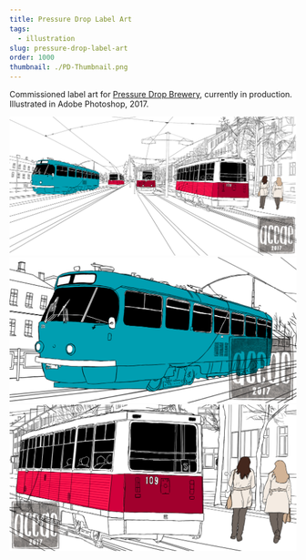 ```yaml
---
title: Pressure Drop Label Art
tags:
  - illustration
slug: pressure-drop-label-art
order: 1000
thumbnail: ./PD-Thumbnail.png
---
```

Commissioned label art for [Pressure Drop Brewery](http://pressuredropbrewing.co.uk/), currently in production.
Illustrated in Adobe Photoshop, 2017.

![](PD-Full-wm.png)
![](PD-Detail1-wm.png)
![](PD-Detail2-wm.png)
